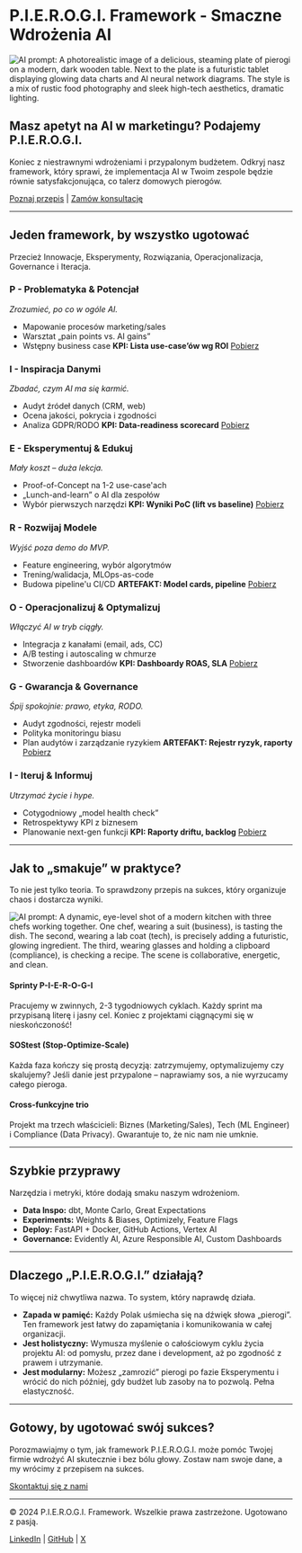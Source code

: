 # P.I.E.R.O.G.I. Framework - Smaczne Wdrożenia AI

![AI prompt: A photorealistic image of a delicious, steaming plate of pierogi on a modern, dark wooden table. Next to the plate is a futuristic tablet displaying glowing data charts and AI neural network diagrams. The style is a mix of rustic food photography and sleek high-tech aesthetics, dramatic lighting.](https://raw.githubusercontent.com/hculap/pierogi-ai/main/images/pierogi1.png)

## Masz apetyt na AI w marketingu? Podajemy P.I.E.R.O.G.I.

Koniec z niestrawnymi wdrożeniami i przypalonym budżetem. Odkryj nasz framework, który sprawi, że implementacja AI w Twoim zespole będzie równie satysfakcjonująca, co talerz domowych pierogów.

[Poznaj przepis](#framework) | [Zamów konsultację](#kontakt)

---

## Jeden framework, by wszystko ugotować

Przecież Innowacje, Eksperymenty, Rozwiązania, Operacjonalizacja, Governance i Iteracja.

### P - Problematyka & Potencjał
*Zrozumieć, po co w ogóle AI.*
- Mapowanie procesów marketing/sales
- Warsztat „pain points vs. AI gains”
- Wstępny business case
**KPI: Lista use-case’ów wg ROI**
[Pobierz](attachments/P_use_case_roi_calculator.csv)

### I - Inspiracja Danymi
*Zbadać, czym AI ma się karmić.*
- Audyt źródeł danych (CRM, web)
- Ocena jakości, pokrycia i zgodności
- Analiza GDPR/RODO
**KPI: Data-readiness scorecard**
[Pobierz](attachments/I_data_readiness_scorecard.csv)

### E - Eksperymentuj & Edukuj
*Mały koszt – duża lekcja.*
- Proof-of-Concept na 1-2 use-case'ach
- „Lunch-and-learn” o AI dla zespołów
- Wybór pierwszych narzędzi
**KPI: Wyniki PoC (lift vs baseline)**
[Pobierz](attachments/E_poc_results_template.md)

### R - Rozwijaj Modele
*Wyjść poza demo do MVP.*
- Feature engineering, wybór algorytmów
- Trening/walidacja, MLOps-as-code
- Budowa pipeline'u CI/CD
**ARTEFAKT: Model cards, pipeline**
[Pobierz](attachments/R_model_card_template.md)

### O - Operacjonalizuj & Optymalizuj
*Włączyć AI w tryb ciągły.*
- Integracja z kanałami (email, ads, CC)
- A/B testing i autoscaling w chmurze
- Stworzenie dashboardów
**KPI: Dashboardy ROAS, SLA**
[Pobierz](attachments/O_dashboard_template.csv)

### G - Gwarancja & Governance
*Śpij spokojnie: prawo, etyka, RODO.*
- Audyt zgodności, rejestr modeli
- Polityka monitoringu biasu
- Plan audytów i zarządzanie ryzykiem
**ARTEFAKT: Rejestr ryzyk, raporty**
[Pobierz](attachments/G_risk_register_template.csv)

### I - Iteruj & Informuj
*Utrzymać życie i hype.*
- Cotygodniowy „model health check”
- Retrospektywy KPI z biznesem
- Planowanie next-gen funkcji
**KPI: Raporty driftu, backlog**
[Pobierz](attachments/I_drift_and_backlog_template.csv)

---

## Jak to „smakuje” w praktyce?

To nie jest tylko teoria. To sprawdzony przepis na sukces, który organizuje chaos i dostarcza wyniki.

![AI prompt: A dynamic, eye-level shot of a modern kitchen with three chefs working together. One chef, wearing a suit (business), is tasting the dish. The second, wearing a lab coat (tech), is precisely adding a futuristic, glowing ingredient. The third, wearing glasses and holding a clipboard (compliance), is checking a recipe. The scene is collaborative, energetic, and clean.](https://raw.githubusercontent.com/hculap/pierogi-ai/main/images/pierogi2.png)

#### Sprinty P-I-E-R-O-G-I
Pracujemy w zwinnych, 2-3 tygodniowych cyklach. Każdy sprint ma przypisaną literę i jasny cel. Koniec z projektami ciągnącymi się w nieskończoność!

#### SOStest (Stop-Optimize-Scale)
Każda faza kończy się prostą decyzją: zatrzymujemy, optymalizujemy czy skalujemy? Jeśli danie jest przypalone – naprawiamy sos, a nie wyrzucamy całego pieroga.

#### Cross-funkcyjne trio
Projekt ma trzech właścicieli: Biznes (Marketing/Sales), Tech (ML Engineer) i Compliance (Data Privacy). Gwarantuje to, że nic nam nie umknie.

---

## Szybkie przyprawy

Narzędzia i metryki, które dodają smaku naszym wdrożeniom.

- **Data Inspo:** dbt, Monte Carlo, Great Expectations
- **Experiments:** Weights & Biases, Optimizely, Feature Flags
- **Deploy:** FastAPI + Docker, GitHub Actions, Vertex AI
- **Governance:** Evidently AI, Azure Responsible AI, Custom Dashboards

---

## Dlaczego „P.I.E.R.O.G.I.” działają?

To więcej niż chwytliwa nazwa. To system, który naprawdę działa.

- **Zapada w pamięć:** Każdy Polak uśmiecha się na dźwięk słowa „pierogi”. Ten framework jest łatwy do zapamiętania i komunikowania w całej organizacji.
- **Jest holistyczny:** Wymusza myślenie o całościowym cyklu życia projektu AI: od pomysłu, przez dane i development, aż po zgodność z prawem i utrzymanie.
- **Jest modularny:** Możesz „zamrozić” pierogi po fazie Eksperymentu i wrócić do nich później, gdy budżet lub zasoby na to pozwolą. Pełna elastyczność.

---

## Gotowy, by ugotować swój sukces?

Porozmawiajmy o tym, jak framework P.I.E.R.O.G.I. może pomóc Twojej firmie wdrożyć AI skutecznie i bez bólu głowy. Zostaw nam swoje dane, a my wrócimy z przepisem na sukces.

[Skontaktuj się z nami](mailto:kontakt@szymonpaluch.com)

---

&copy; 2024 P.I.E.R.O.G.I. Framework. Wszelkie prawa zastrzeżone. Ugotowano z pasją.

[LinkedIn](https://www.linkedin.com/in/szymonpaluch/) | [GitHub](https://github.com/hculap) | [X](https://x.com/szymonpalucheth) 